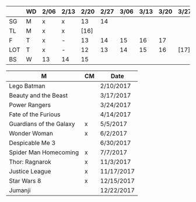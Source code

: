 
|     | WD | 2/06| 2/13| 2/20| 2/27| 3/06| 3/13| 3/20| 3/27| 4/03| 4/10| 4/17| 4/24| 5/01| 5/08| 5/15| 5/22|
|-----|----|-----|-----|-----|-----|-----|-----|-----|-----|-----|-----|-----|-----|-----|-----|-----|-----|
| SG  | M  | x   | x   | 13  | 14  |     |     |     |     |     |     |     |     |     |     |     |[22?]|
| TL  | M  | x   | x   |[16] |     |     |     |     |     |     |     |     |     |     |     |     |     |
| F   | T  | x   | -   | 13  | 14  | 15  | 16  | 17  |     |     |     |     |     |     |     |     |[23] |
| LOT | T  | x   | -   | 12  | 13  | 14  | 15  | 16  |[17] |     |     |     |     |     |     |     |     |
| BS  | W  | 13  | 14  | 15  |     |     |     |     |     |     |     |     |     |     |     |     |     |

| M | CM | Date |
|---|----|------|
| Lego Batman | | 2/10/2017 |
| Beauty and the Beast | | 3/17/2017 |
| Power Rangers | | 3/24/2017 |
| Fate of the Furious | | 4/14/2017 |
| Guardians of the Galaxy | x | 5/5/2017 |
| Wonder Woman | x | 6/2/2017 |
| Despicable Me 3 | | 6/30/2017 |
| Spider Man Homecoming | x | 7/7/2017 |
| Thor: Ragnarok | x | 11/3/2017 |
| Justice League | x | 11/17/2017 |
| Star Wars 8 | x | 12/15/2017 |
| Jumanji | | 12/22/2017 |
